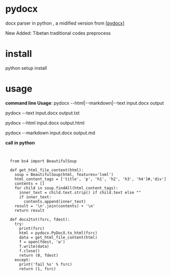 # pydocx
docx parser in python , a midified version from <a href="https://github.com/CenterForOpenScience/pydocx">[pydocx]</a> 

New Added: Tibetan traditional codes preprocess

# install
python setup install

# usage
**command line Usage**: pydocx --html|--markdown|--text input.docx output

  pydocx --text input.docx output.txt
  
  pydocx --html input.docx output.html
  
  pydocx --markdown input.docx output.md

**call in python**

  <pre><code>
  
  from bs4 import BeautifulSoup
  
  def get_html_file_content(html):
    soup = BeautifulSoup(html, features='lxml')
    html_content_tags = ['title', 'p', 'h1', 'h2', 'h3', 'h4']#,'div']
    contents = []
    for child in soup.findAll(html_content_tags):
      inner_text = child.text.strip() if child.text else ""
      if inner_text:
        contents.append(inner_text)
    result = '\n'.join(contents) + '\n'
    return result

  def docx2txt(fsrc, fdest):
    try:
      print(fsrc) 
      html = pydocx.PyDocX.to_html(fsrc)
      data = get_html_file_content(html)
      f = open(fdest, 'w')
      f.write(data)
      f.close()
      return (0, fdest)
    except:
      print('fail %s' % fsrc)
      return (1, fsrc)
</code></pre>
